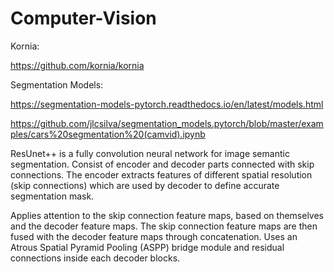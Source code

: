 # Computer-Vision

Kornia:

https://github.com/kornia/kornia

Segmentation Models:

https://segmentation-models-pytorch.readthedocs.io/en/latest/models.html

https://github.com/jlcsilva/segmentation_models.pytorch/blob/master/examples/cars%20segmentation%20(camvid).ipynb

ResUnet++ is a fully convolution neural network for image semantic segmentation. Consist of encoder and decoder parts connected with skip connections. The encoder extracts features of different spatial resolution (skip connections) which are used by decoder to define accurate segmentation mask.

Applies attention to the skip connection feature maps, based on themselves and the decoder feature maps. The skip connection feature maps are then fused with the decoder feature maps through concatenation. Uses an Atrous Spatial Pyramid Pooling (ASPP) bridge module and residual connections inside each decoder blocks.
